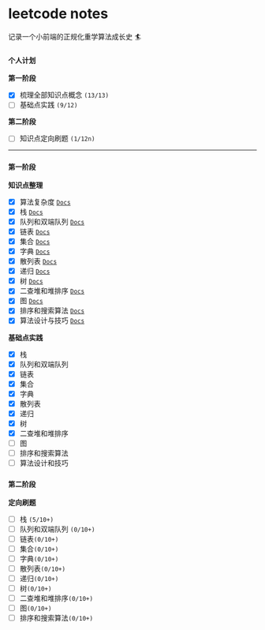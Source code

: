 # leetcode notes

记录一个小前端的正规化重学算法成长史 🏄

### `个人计划`

**第一阶段**

- [x] 梳理全部知识点概念 `(13/13)`
- [ ] 基础点实践 `(9/12)`

**第二阶段**

- [ ] 知识点定向刷题 `(1/12n)`

---

### `第一阶段`

**知识点整理**

- [x] 算法复杂度 [`Docs`](./first-stage/complexity/README.md)
- [x] 栈 [`Docs`](./first-stage/stack/README.md)
- [x] 队列和双端队列 [`Docs`](./first-stage/queue/README.md)
- [x] 链表 [`Docs`](./first-stage/linked-list/README.md)
- [x] 集合 [`Docs`](./first-stage/set/README.md)
- [x] 字典 [`Docs`](./first-stage/dictionary/README.md)
- [x] 散列表 [`Docs`](./first-stage/hash-table/README.md)
- [x] 递归 [`Docs`](./first-stage/recursive/README.md)
- [x] 树 [`Docs`](./first-stage/tree/README.md)
- [x] 二查堆和堆排序 [`Docs`](./first-stage/heap/README.md)
- [x] 图 [`Docs`](./first-stage/graph/README.md)
- [x] 排序和搜索算法 [`Docs`](./first-stage/sorting-search-algorithm/README.md)
- [x] 算法设计与技巧 [`Docs`](./first-stage/algorithm-design/README.md)

**基础点实践**

- [x] 栈
- [x] 队列和双端队列
- [x] 链表
- [x] 集合
- [x] 字典
- [x] 散列表
- [x] 递归
- [x] 树
- [x] 二查堆和堆排序
- [ ] 图
- [ ] 排序和搜索算法
- [ ] 算法设计和技巧

### `第二阶段`

**定向刷题**

- [ ] 栈 `(5/10+)`
- [ ] 队列和双端队列 `(0/10+)`
- [ ] 链表`(0/10+)`
- [ ] 集合`(0/10+)`
- [ ] 字典`(0/10+)`
- [ ] 散列表`(0/10+)`
- [ ] 递归`(0/10+)`
- [ ] 树`(0/10+)`
- [ ] 二查堆和堆排序`(0/10+)`
- [ ] 图`(0/10+)`
- [ ] 排序和搜索算法`(0/10+)`
